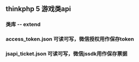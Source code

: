 ## thinkphp 5 游戏类api

### 类库 -- extend

### access_token.json 可读可写，微信授权用作保存token
### jsapi_ticket.json 可读可写，微信jssdk用作保存票据
